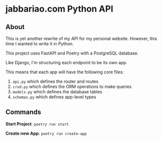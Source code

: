 # jabbariao.com Python API

## About

This is yet another rewrite of my API for my personal website. However, this time I wanted to write it in Python.

This project uses FastAPI and Poetry with a PostgreSQL database.

Like Django, I'm structuring each endpoint to be its own app.

This means that each app will have the following core files:

1. `api.py` which defines the router and routes
2. `crud.py` which defines the ORM operations to make queries
3. `models.py` which defines the database tables
4. `schemas.py` which defines app-level types

## Commands

**Start Project**: `poetry run start`

**Create new App**: `poetry run create-app`
